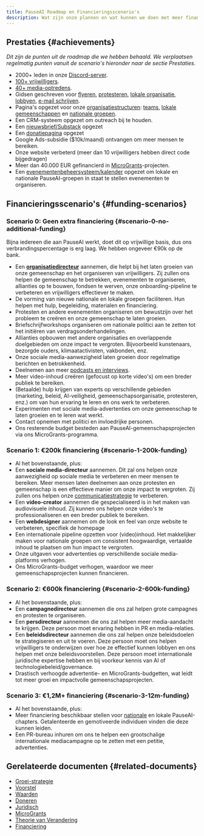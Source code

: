 ```yaml
---
title: PauseAI Roadmap en Financieringsscenario's
description: Wat zijn onze plannen en wat kunnen we doen met meer financiering?
---
```


## Prestaties {#achievements}

_Dit zijn de punten uit de roadmap die we hebben behaald. We verplaatsen regelmatig punten vanuit de scenario's hieronder naar de sectie Prestaties._

- 2000+ leden in onze [Discord-server](https://discord.gg/FhqN3y4SpX).
- [100+ vrijwilligers](/people).
- [40+ media-optredens](/press).
- Gidsen geschreven voor [flyeren](/flyering), [protesteren](/protests), [lokale organisatie](/local-organizing), [lobbyen](/lobby-tips), [e-mail schrijven](/email-builder).
- Pagina's opgezet voor onze [organisatiestructuren](https://pauseai.info/organization): [teams](/teams), [lokale gemeenschappen](/communities) en [nationale groepen](/national-groups).
- Een CRM-systeem opgezet om outreach bij te houden.
- Een [nieuwsbrief/Substack](https://pauseai.substack.com/) opgezet
- Een [donatiepagina](/donate) opgezet
- Google Ads-subsidie ($10k/maand) ontvangen om meer mensen te bereiken.
- Onze website verbeterd (meer dan 10 vrijwilligers hebben direct code bijgedragen)
- Meer dan 40.000 EUR gefinancierd in [MicroGrants](/microgrants)-projecten.
- Een [evenementenbeheersysteem/kalender](https://lu.ma/PauseAI) opgezet om lokale en nationale PauseAI-groepen in staat te stellen evenementen te organiseren.

## Financieringsscenario's {#funding-scenarios}

### Scenario 0: Geen extra financiering {#scenario-0-no-additional-funding}

Bijna iedereen die aan PauseAI werkt, doet dit op vrijwillige basis, dus ons verbrandingspercentage is erg laag.
We hebben ongeveer €90k op de bank.

- Een [**organisatiedirecteur**](/2024-vacancy-organizing-director) aannemen, die helpt bij het laten groeien van onze gemeenschap en het organiseren van vrijwilligers. Zij zullen ons helpen de gemeenschap te betrekken, evenementen te organiseren, allianties op te bouwen, fondsen te werven, onze onboarding-pipeline te verbeteren en vrijwilligers effectiever te maken.
- De vorming van nieuwe nationale en lokale groepen faciliteren. Hun helpen met hulp, begeleiding, materialen en financiering.
- Protesten en andere evenementen organiseren om bewustzijn over het probleem te creëren en onze gemeenschap te laten groeien.
- Briefschrijfworkshops organiseren om nationale politici aan te zetten tot het initiëren van verdragsonderhandelingen.
- Allianties opbouwen met andere organisaties en overlappende doelgebieden om onze impact te vergroten. Bijvoorbeeld kunstenaars, bezorgde ouders, klimaatactivisten, vakbonden, enz.
- Onze sociale media-aanwezigheid laten groeien door regelmatige berichten en betrokkenheid.
- Deelnemen aan meer [podcasts en interviews](/press).
- Meer video-inhoud creëren (gefocust op korte video's) om een breder publiek te bereiken.
- (Betaalde) hulp krijgen van experts op verschillende gebieden (marketing, beleid, AI-veiligheid, gemeenschapsorganisatie, protesteren, enz.) om van hun ervaring te leren en ons werk te verbeteren.
- Experimenten met sociale media-advertenties om onze gemeenschap te laten groeien en te leren wat werkt.
- Contact opnemen met politici en invloedrijke personen.
- Ons resterende budget besteden aan PauseAI-gemeenschapsprojecten via ons MicroGrants-programma.

### Scenario 1: €200k financiering {#scenario-1-200k-funding}

- Al het bovenstaande, plus:
- Een **sociale media-directeur** aannemen. Dit zal ons helpen onze aanwezigheid op sociale media te verbeteren en meer mensen te bereiken. Meer mensen laten deelnemen aan onze protesten en gemeenschap is een effectieve manier om onze impact te vergroten. Zij zullen ons helpen onze [communicatiestrategie](/communication-strategy) te verbeteren.
- Een **video-creator** aannemen die gespecialiseerd is in het maken van audiovisuele inhoud. Zij kunnen ons helpen onze video's te professionaliseren en een breder publiek te bereiken.
- Een **webdesigner** aannemen om de look en feel van onze website te verbeteren, specifiek de homepage
- Een internationale pipeline opzetten voor (video)inhoud. Het makkelijker maken voor nationale groepen om consistent hoogwaardige, vertaalde inhoud te plaatsen om hun impact te vergroten.
- Onze uitgaven voor advertenties op verschillende sociale media-platforms verhogen.
- Ons MicroGrants-budget verhogen, waardoor we meer gemeenschapsprojecten kunnen financieren.

### Scenario 2: €600k financiering {#scenario-2-600k-funding}

- Al het bovenstaande, plus:
- Een **campagnedirecteur** aannemen die ons zal helpen grote campagnes en protesten te organiseren.
- Een **persdirecteur** aannemen die ons zal helpen meer media-aandacht te krijgen. Deze persoon moet ervaring hebben in PR en media-relaties.
- Een **beleidsdirecteur** aannemen die ons zal helpen onze beleidsdoelen te strategiseren en uit te voeren. Deze persoon moet ons helpen vrijwilligers te onderwijzen over hoe ze effectief kunnen lobbyen en ons helpen met onze beleidsvoorstellen. Deze persoon moet internationale juridische expertise hebben en bij voorkeur kennis van AI of technologiebeleid/governance.
- Drastisch verhoogde advertentie- en MicroGrants-budgetten, wat leidt tot meer groei en impactvolle gemeenschapsprojecten.

### Scenario 3: €1,2M+ financiering {#scenario-3-12m-funding}

- Al het bovenstaande, plus:
- Meer financiering beschikbaar stellen voor [nationale](https://pauseai.info/national-groups) en lokale PauseAI-chapters. Getalenteerde en gemotiveerde individuen vinden die deze kunnen leiden.
- Een PR-bureau inhuren om ons te helpen een grootschalige internationale mediacampagne op te zetten met een petitie, advertenties.

## Gerelateerde documenten {#related-documents}

- [Groei-strategie](/growth-strategy)
- [Voorstel](/proposal)
- [Waarden](/values)
- [Doneren](/donate)
- [Juridisch](/legal)
- [MicroGrants](/microgrants)
- [Theorie van Verandering](/theory-of-change)
- [Financiering](/funding)